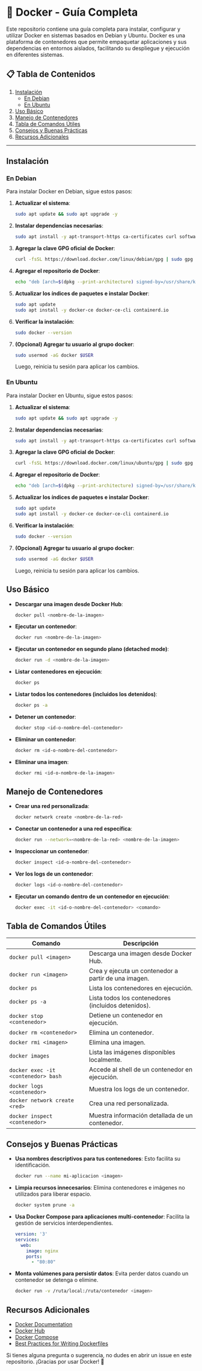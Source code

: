 # 🐳 Docker - Guía Completa

Este repositorio contiene una guía completa para instalar, configurar y utilizar Docker en sistemas basados en Debian y Ubuntu. Docker es una plataforma de contenedores que permite empaquetar aplicaciones y sus dependencias en entornos aislados, facilitando su despliegue y ejecución en diferentes sistemas.

## 📋 Tabla de Contenidos

1. [Instalación](#instalación)
   - [En Debian](#en-debian)
   - [En Ubuntu](#en-ubuntu)
2. [Uso Básico](#uso-básico)
3. [Manejo de Contenedores](#manejo-de-contenedores)
4. [Tabla de Comandos Útiles](#tabla-de-comandos-útiles)
5. [Consejos y Buenas Prácticas](#consejos-y-buenas-prácticas)
6. [Recursos Adicionales](#recursos-adicionales)

---

## Instalación

### En Debian

Para instalar Docker en Debian, sigue estos pasos:

1. **Actualizar el sistema**:
   ```bash
   sudo apt update && sudo apt upgrade -y
   ```

2. **Instalar dependencias necesarias**:
   ```bash
   sudo apt install -y apt-transport-https ca-certificates curl software-properties-common
   ```

3. **Agregar la clave GPG oficial de Docker**:
   ```bash
   curl -fsSL https://download.docker.com/linux/debian/gpg | sudo gpg --dearmor -o /usr/share/keyrings/docker-archive-keyring.gpg
   ```

4. **Agregar el repositorio de Docker**:
   ```bash
   echo "deb [arch=$(dpkg --print-architecture) signed-by=/usr/share/keyrings/docker-archive-keyring.gpg] https://download.docker.com/linux/debian $(lsb_release -cs) stable" | sudo tee /etc/apt/sources.list.d/docker.list > /dev/null
   ```

5. **Actualizar los índices de paquetes e instalar Docker**:
   ```bash
   sudo apt update
   sudo apt install -y docker-ce docker-ce-cli containerd.io
   ```

6. **Verificar la instalación**:
   ```bash
   sudo docker --version
   ```

7. **(Opcional) Agregar tu usuario al grupo docker**:
   ```bash
   sudo usermod -aG docker $USER
   ```
   Luego, reinicia tu sesión para aplicar los cambios.

### En Ubuntu

Para instalar Docker en Ubuntu, sigue estos pasos:

1. **Actualizar el sistema**:
   ```bash
   sudo apt update && sudo apt upgrade -y
   ```

2. **Instalar dependencias necesarias**:
   ```bash
   sudo apt install -y apt-transport-https ca-certificates curl software-properties-common
   ```

3. **Agregar la clave GPG oficial de Docker**:
   ```bash
   curl -fsSL https://download.docker.com/linux/ubuntu/gpg | sudo gpg --dearmor -o /usr/share/keyrings/docker-archive-keyring.gpg
   ```

4. **Agregar el repositorio de Docker**:
   ```bash
   echo "deb [arch=$(dpkg --print-architecture) signed-by=/usr/share/keyrings/docker-archive-keyring.gpg] https://download.docker.com/linux/ubuntu $(lsb_release -cs) stable" | sudo tee /etc/apt/sources.list.d/docker.list > /dev/null
   ```

5. **Actualizar los índices de paquetes e instalar Docker**:
   ```bash
   sudo apt update
   sudo apt install -y docker-ce docker-ce-cli containerd.io
   ```

6. **Verificar la instalación**:
   ```bash
   sudo docker --version
   ```

7. **(Opcional) Agregar tu usuario al grupo docker**:
   ```bash
   sudo usermod -aG docker $USER
   ```
   Luego, reinicia tu sesión para aplicar los cambios.

## Uso Básico

- **Descargar una imagen desde Docker Hub**:
  ```bash
  docker pull <nombre-de-la-imagen>
  ```

- **Ejecutar un contenedor**:
  ```bash
  docker run <nombre-de-la-imagen>
  ```

- **Ejecutar un contenedor en segundo plano (detached mode)**:
  ```bash
  docker run -d <nombre-de-la-imagen>
  ```

- **Listar contenedores en ejecución**:
  ```bash
  docker ps
  ```

- **Listar todos los contenedores (incluidos los detenidos)**:
  ```bash
  docker ps -a
  ```

- **Detener un contenedor**:
  ```bash
  docker stop <id-o-nombre-del-contenedor>
  ```

- **Eliminar un contenedor**:
  ```bash
  docker rm <id-o-nombre-del-contenedor>
  ```

- **Eliminar una imagen**:
  ```bash
  docker rmi <id-o-nombre-de-la-imagen>
  ```

## Manejo de Contenedores

- **Crear una red personalizada**:
  ```bash
  docker network create <nombre-de-la-red>
  ```

- **Conectar un contenedor a una red específica**:
  ```bash
  docker run --network=<nombre-de-la-red> <nombre-de-la-imagen>
  ```

- **Inspeccionar un contenedor**:
  ```bash
  docker inspect <id-o-nombre-del-contenedor>
  ```

- **Ver los logs de un contenedor**:
  ```bash
  docker logs <id-o-nombre-del-contenedor>
  ```

- **Ejecutar un comando dentro de un contenedor en ejecución**:
  ```bash
  docker exec -it <id-o-nombre-del-contenedor> <comando>
  ```

## Tabla de Comandos Útiles

| Comando | Descripción |
|---------|-------------|
| `docker pull <imagen>` | Descarga una imagen desde Docker Hub. |
| `docker run <imagen>` | Crea y ejecuta un contenedor a partir de una imagen. |
| `docker ps` | Lista los contenedores en ejecución. |
| `docker ps -a` | Lista todos los contenedores (incluidos detenidos). |
| `docker stop <contenedor>` | Detiene un contenedor en ejecución. |
| `docker rm <contenedor>` | Elimina un contenedor. |
| `docker rmi <imagen>` | Elimina una imagen. |
| `docker images` | Lista las imágenes disponibles localmente. |
| `docker exec -it <contenedor> bash` | Accede al shell de un contenedor en ejecución. |
| `docker logs <contenedor>` | Muestra los logs de un contenedor. |
| `docker network create <red>` | Crea una red personalizada. |
| `docker inspect <contenedor>` | Muestra información detallada de un contenedor. |

## Consejos y Buenas Prácticas

- **Usa nombres descriptivos para tus contenedores**: Esto facilita su identificación.
  ```bash
  docker run --name mi-aplicacion <imagen>
  ```

- **Limpia recursos innecesarios**: Elimina contenedores e imágenes no utilizados para liberar espacio.
  ```bash
  docker system prune -a
  ```

- **Usa Docker Compose para aplicaciones multi-contenedor**: Facilita la gestión de servicios interdependientes.
  ```yaml
  version: '3'
  services:
    web:
      image: nginx
      ports:
        - "80:80"
  ```

- **Monta volúmenes para persistir datos**: Evita perder datos cuando un contenedor se detenga o elimine.
  ```bash
  docker run -v /ruta/local:/ruta/contenedor <imagen>
  ```

## Recursos Adicionales

- [Docker Documentation](https://docs.docker.com/)
- [Docker Hub](https://hub.docker.com/)
- [Docker Compose](https://docs.docker.com/compose/)
- [Best Practices for Writing Dockerfiles](https://docs.docker.com/develop/develop-images/dockerfile_best-practices/)

Si tienes alguna pregunta o sugerencia, no dudes en abrir un issue en este repositorio. ¡Gracias por usar Docker! 🐳
